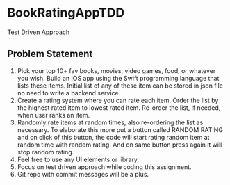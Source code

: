 # BookRatingAppTDD
Test Driven Approach
## Problem Statement 
1. Pick your top 10+ fav books, movies, video games, food, or whatever you wish. Build an iOS app using the Swift programming language that lists these items. Initial list of any of these item can be stored in json file no need to write a backend service.
2. Create a rating system where you can rate each item. Order the list by the highest rated item to lowest rated item. Re-order the list, if needed, when user ranks an item.
3. Randomly rate items at random times, also re-ordering the list as necessary. To elaborate this more put a button called RANDOM RATING and on click of this button, the code will start rating random item at random time with random rating. And on same button press again it will stop random rating.
4. Feel free to use any UI elements or library.
5. Focus on test driven approach while coding this assignment.
6. Git repo with commit messages will be a plus.



